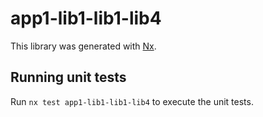 # app1-lib1-lib1-lib4

This library was generated with [Nx](https://nx.dev).

## Running unit tests

Run `nx test app1-lib1-lib1-lib4` to execute the unit tests.
